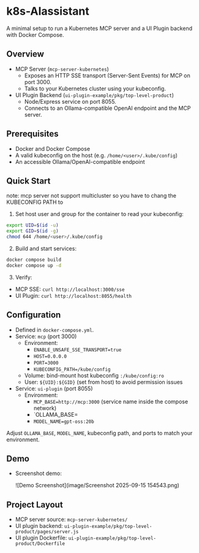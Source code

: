 # k8s-AIassistant

A minimal setup to run a Kubernetes MCP server and a UI Plugin backend with Docker Compose.


## Overview
- MCP Server (`mcp-server-kubernetes`)
  - Exposes an HTTP SSE transport (Server-Sent Events) for MCP on port 3000.
  - Talks to your Kubernetes cluster using your kubeconfig.
- UI Plugin Backend (`ui-plugin-example/pkg/top-level-product`)
  - Node/Express service on port 8055.
  - Connects to an Ollama-compatible OpenAI endpoint and the MCP server.

## Prerequisites
- Docker and Docker Compose
- A valid kubeconfig on the host (e.g. `/home/<user>/.kube/config`)
- An accessible Ollama/OpenAI-compatible endpoint 

## Quick Start
note: mcp server not support multicluster so you have to chang the KUBECONFIG PATH to 
1. Set host user and group for the container to read your kubeconfig:
```bash
export UID=$(id -u)
export GID=$(id -g)
chmod 644 /home/<user>/.kube/config
```
2. Build and start services:
```bash
docker compose build
docker compose up -d
```
3. Verify:
- MCP SSE: `curl http://localhost:3000/sse`
- UI Plugin: `curl http://localhost:8055/health`

## Configuration
- Defined in `docker-compose.yml`.
- Service: `mcp` (port 3000)
  - Environment:
    - `ENABLE_UNSAFE_SSE_TRANSPORT=true`
    - `HOST=0.0.0.0`
    - `PORT=3000`
    - `KUBECONFIG_PATH=/kube/config`
  - Volume: bind-mount host kubeconfig `:/kube/config:ro`
  - User: `${UID}:${GID}` (set from host) to avoid permission issues
- Service: `ui-plugin` (port 8055)
  - Environment:
    - `MCP_BASE=http://mcp:3000` (service name inside the compose network)
    - `OLLAMA_BASE= <your model API>
    - `MODEL_NAME=gpt-oss:20b`

Adjust `OLLAMA_BASE`, `MODEL_NAME`, kubeconfig path, and ports to match your environment.

## Demo
- Screenshot demo:

  ![Demo Screenshot](image/Screenshot 2025-09-15 154543.png)


## Project Layout
- MCP server source: `mcp-server-kubernetes/`
- UI plugin backend: `ui-plugin-example/pkg/top-level-product/pages/server.js`
- UI plugin Dockerfile: `ui-plugin-example/pkg/top-level-product/Dockerfile`
